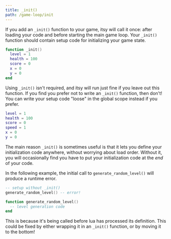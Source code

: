 ```yaml
---
title: _init()
path: /game-loop/init
---
```


If you add an `_init()` function to your game, itsy will call it once:
after loading your code and before starting the main game loop. Your `_init()`
function should contain setup code for initializing your game state.

```lua
function _init()
  level = 1
  health = 100
  score = 0
  x = 0
  y = 0
end
```

Using `_init()` isn't required, and itsy will run just fine if you leave out
this function. If you find you prefer not to write an `_init()` function,
then don't! You can write your setup code "loose" in the global scope instead
if you prefer.

```lua
level = 1
health = 100
score = 0
speed = 1
x = 0
y = 0
```

The main reason `_init()` is sometimes useful is that it lets you define your
initialization code anywhere, without worrying about load order. Without it, you
will occasionally find you have to put your initialization code at the _end_ of
your code.

In the following example, the initial call to `generate_random_level()` will
produce a runtime error.

```lua
-- setup without _init()
generate_random_level() -- error!

function generate_random_level()
  -- level generation code
end
```

This is because it's being called before lua has processed its definition.
This could be fixed by either wrapping it in an `_init()` function, or by
moving it to the bottom!

